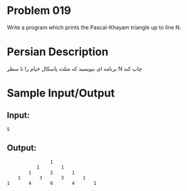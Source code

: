 # Problem 019
Write a program which prints the Pascal-Khayam triangle up to line N.

# Persian Description
برنامه ای بنویسید که مثلث پاسکال خیام را تا سطر N چاپ کند

# Sample Input/Output

## Input:
```
5
```

## Output: 
```
                1
           1        1
        1       2       1
    1       3       3       1
1       4       6       4       1
```
